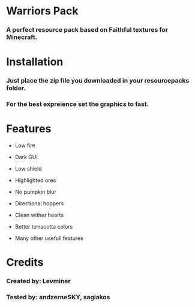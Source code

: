 # Warriors Pack

### A perfect resource pack based on Faithful textures for Minecraft.

# Installation

### Just place the zip file you downloaded in your resourcepacks folder.

### For the best expreience set the graphics to fast.

# Features

-   Low fire

-   Dark GUI

-   Low shield

-   Highlighted ores

-   No pumpkin blur

-   Directional hoppers

-   Clean wither hearts

-   Better terracotta colors

-   Many other usefull features

# Credits

### Created by: Levminer

### Tested by: andzerneSKY, sagiakos

